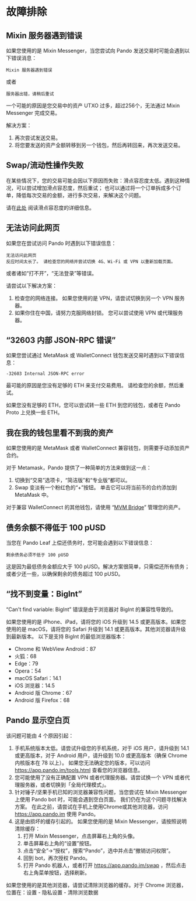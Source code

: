 # 故障排除

## Mixin 服务器遇到错误

如果您使用的是 Mixin Messenger，当您尝试向 Pando 发送交易时可能会遇到以下错误消息：

```
Mixin 服务器遇到错误
```

或者

```
服务器出错，请稍后重试
```

一个可能的原因是您交易中的资产 UTXO 过多，超过256个，无法通过 Mixin Messenger 完成交易。

解决方案：

1. 再次尝试发送交易。
2. 将您要发送的资产全额转移到另一个钱包，然后再转回来，再次发送交易。

## Swap/流动性操作失败

在某些情况下，您的交易可能会因以下原因而失败：滑点容忍度太低。遇到这种情况，可以尝试增加滑点容忍度，然后重试；
也可以通过将一个订单拆成多个订单，降低每次交易的金额，进行多次交易，来解决这个问题。

请在[此处](./trade.md#slippage-tolerance) 阅读滑点容忍度的详细信息。

## 无法访问此网页

如果您在尝试访问 Pando 时遇到以下错误信息：

```
无法访问此网页
反应时间太长了。 请检查您的网络并尝试切换 4G、Wi-Fi 或 VPN 以重新加载页面。
```

或者诸如“打不开”，“无法登录”等错误。

请尝试以下解决方案：

1. 检查您的网络连接。 如果您使用的是 VPN，请尝试切换到另一个 VPN 服务器。
2. 如果你住在中国，请努力克服网络封锁。 您可以尝试使用 VPN 或代理服务器。

## “32603 内部 JSON-RPC 错误”

如果您尝试通过 MetaMask 或 WalletConnect 钱包发送交易时遇到以下错误信息：

```
-32603 Internal JSON-RPC error
```

最可能的原因是您没有足够的 ETH 来支付交易费用。 请检查您的余额，然后重试。

如果您没有足够的 ETH，您可以尝试转一些 ETH 到您的钱包，或者在 Pando Proto 上兑换一些 ETH。

## 我在我的钱包里看不到我的资产

如果您使用的是 MetaMask 或者 WalletConnect 兼容钱包，则需要手动添加资产合约。

对于 Metamask，Pando 提供了一种简单的方法来做到这一点：

1. 切换到“交易”选项卡，“简洁版”和“专业版”都可以。
2. Swap 变淡有一个粉红色的“+”按钮。 单击它可以将当前币的合约添加到 MetaMask 中。

对于兼容 WalletConnect 的其他钱包，请使用 “[MVM Bridge](https://bridge.mvm.app/)” 管理您的资产。

## 债务余额不得低于 100 pUSD

当您在 Pando Leaf 上偿还债务时，您可能会遇到以下错误信息：

```
剩余债务必须不低于 100 pUSD
```

这是因为最低债务金额应大于 100 pUSD。解决方案很简单，只需偿还所有债务；或者少还一些，以确保剩余的债务超过 100 pUSD。

## “找不到变量：BigInt”

“Can't find variable: BigInt” 错误是由于浏览器对 BigInt 的兼容性导致的。

如果您使用的是 iPhone、iPad，请将您的 iOS 升级到 14.5 或更高版本。如果您使用的是 macOS，请将您的 Safari 升级到 14.1 或更高版本。其他浏览器请升级到最新版本。 以下是支持 BigInt 的最低浏览器版本：

- Chrome 和 WebView Android：87
- 火狐：68
- Edge：79
- Opera：54
- macOS Safari：14.1
- iOS 浏览器：14.5
- Android 版 Chrome：67
- Android 版 Firefox：68

## Pando 显示空白页

该问题可能由 4 个原因引起：

1. 手机系统版本太低。请尝试升级您的手机系统，对于 iOS 用户，请升级到 14.1 或更高版本，对于 Android 用户，请升级到 10.0 或更高版本（确保 Chrome 内核版本在 78 以上）。
   如果您无法确定您的版本，可以访问 https://app.pando.im/tools.html 查看您的浏览器信息。
2. 您可能使用了没有正确配置 VPN 或者代理服务器。请尝试换一个 VPN 或者代理服务器，或者切换到「全局代理模式」。
3. 针对锤子/坚果手机已知的浏览器兼容性问题，当您尝试在 Mixin Messenger 上使用 Pando bot 时，可能会遇到空白页面。
   我们仍在为这个问题寻找解决方案。 在此之前，请尝试在手机上使用Chrome或其他浏览器，访问 https://app.pando.im 使用 Pando。
4. 这是由损坏的缓存引起的。 如果您使用的是 Mixin Messenger，请按照说明清除缓存：
   1. 打开 Mixin Messenger，点击屏幕右上角的头像。
   2. 单击屏幕右上角的“设置”按钮。
   3. 点击“安全”->“授权”，搜索“Pando”，选中并点击“撤销访问权限”。
   4. 回到 bot，再次授权 Pando。
   5. 打开 Pando 机器人，或者打开 https://app.pando.im/swap ，然后点击右上角菜单按钮，选择刷新。

如果您使用的是其他浏览器，请尝试清除浏览器的缓存。对于 Chrome 浏览器，位置在：设置 - 隐私设置 - 清除浏览数据
